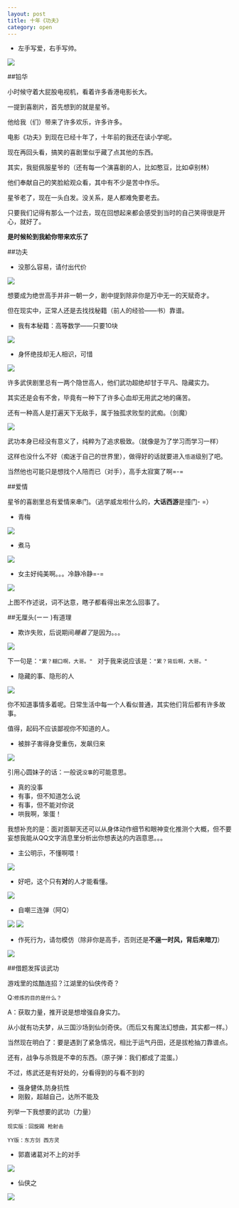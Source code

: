 ```yaml
---
layout: post
title: 十年《功夫》
category: open
---
```


- 左手写爱，右手写帅。

<img class="cover" src="/images/2014/11/Open/20141129000827.jpg" />

##铅华

小时候守着大屁股电视机，看着许多香港电影长大。

一提到喜剧片，首先想到的就是星爷。

他给我（们）带来了许多欢乐，许多许多。

电影《功夫》到现在已经十年了，十年前的我还在读小学呢。

现在再回头看，搞笑的喜剧里似乎藏了点其他的东西。

其实，我挺佩服星爷的（还有每一个演喜剧的人，比如憨豆，比如卓别林）

他们奉献自己的笑脸給观众看，其中有不少是苦中作乐。

星爷老了，现在一头白发。没关系，是人都难免要老去。

只要我们记得有那么一个过去，现在回想起来都会感受到当时的自己笑得很是开心，就好了。

**是时候轮到我給你带来欢乐了**


##功夫

- 没那么容易，请付出代价 

<img class="cover" src="/images/2014/11/Open/kufunot-overnight-job.jpg"/>

想要成为绝世高手并非一朝一夕，剧中提到除非你是万中无一的天赋奇才。

但在现实中，正常人还是去找找秘籍（前人的经验——书）靠谱。

- 我有本秘籍：高等数学——只要10块

<img class="cover" src="/images/2014/11/Open/dream-shortway.jpg"/>

- 身怀绝技却无人相识，可惜

<img class="cover" src="/images/2014/11/Open/nobody-not-vain.jpg"/>

许多武侠剧里总有一两个隐世高人，他们武功超绝却甘于平凡、隐藏实力。

其实还是会有不舍，毕竟有一种下了许多心血却无用武之地的痛苦。

还有一种高人是打遍天下无敌手，属于独孤求败型的武痴。（剑魔）

<img class="cover" src="/images/2014/11/Open/crazy-forget.jpg"/>

武功本身已经没有意义了，纯粹为了追求极致。（就像是为了学习而学习一样）

这样也没什么不好（痴迷于自己的世界里），做得好的话就要进入`悟道`级别了吧。

当然他也可能只是想找个人陪而已（对手），高手太寂寞了啊=-=

##爱情

星爷的喜剧里总有爱情来串门。（逃学威龙啦什么的，**大话西游**是撞门- =）

- 青梅

<img class="cover" src="/images/2014/11/Open/green-boygirl.jpg"/>

- 煮马

<img class="cover" src="/images/2014/11/Open/bamboo-horse.jpg"/>

- 女主好纯美啊。。。冷静冷静=-=

<img class="cover" src="/images/2014/11/Open/notwhy-hug.jpg"/>

上图不作述说，词不达意，瞎子都看得出来怎么回事了。

##无厘头(ーー )有道理

- 欺诈失败，后说期间*睡着了*是因为。。。

<img class="cover" src="/images/2014/11/Open/mask-tire.jpg" />

下一句是：`"累？糊口啊，大哥。"
`
对于我来说应该是：`"累？背后啊，大哥。"`

- 隐藏的事、隐形的人

<img class="cover" src="/images/2014/11/Open/just-uknow-why.jpg" />

你不知道事情多着呢。日常生活中每一个人看似普通，其实他们背后都有许多故事。

值得，起码不应该鄙视你不知道的人。

- 被胖子害得身受重伤，发飙归来

<img class="cover" src="/images/2014/11/Open/i-find.jpg" />

引用心圆妹子的话：一般说`没事`的可能意思。

- 真的没事
- 有事，但不知道怎么说
- 有事，但不能对你说
- 哄我啊，笨蛋！

我想补充的是：面对面聊天还可以从身体动作细节和眼神变化推测个大概，但不要妄想我能从QQ文字消息里分析出你想表达的内涵意思。。。

- 主公明示，不懂啊喂！

<img class="cover" src="/images/2014/11/Open/how-areu.jpg" />

- 好吧，这个只有**对**的人才能看懂。

<img class="cover" src="/images/2014/11/Open/i-dont-know.jpg"/>

- 自嘲三连弹（阿Q）

<img class="cover" src="/images/2014/11/Open/o-isit-real.jpg"/>

<img class="cover" src="/images/2014/11/Open/nosence-but.jpg"/>

- 作死行为，请勿模仿（除非你是高手，否则还是**不逞一时风，背后来暗刀**）

<img class="cover" src="/images/2014/11/Open/inno-.jpg"/>

##借题发挥谈武功

游戏里的炫酷连招？江湖里的仙侠传奇？

Q:`修炼的目的是什么？`

A：获取力量，推开说是想增强自身实力。

从小就有功夫梦，从三国沙场到仙剑奇侠。（而后又有魔法幻想曲，其实都一样。） 

当然现在明白了：要是遇到了紧急情况，相比于运气丹田，还是拔枪抽刀靠谱点。

还有，战争与杀戮是不幸的东西。（原子弹：我们都成了混蛋。）
 
不过，练武还是有好处的，分看得到的与看不到的

- 强身健体,防身抗性
- 刚毅，超越自己，达所不能及

列举一下我想要的武功（力量）

```
现实版：回旋踢 枪射击

YY版：东方剑 西方灵
```

- 郭嘉诸葛对不上的对手
 
<img class="cover" src="/images/2014/11/Open/323215bc.jpg" />

- 仙侠之

<img class="cover" src="/images/2014/11/Open/img-0433ba32b44b5f22.jpg" />


